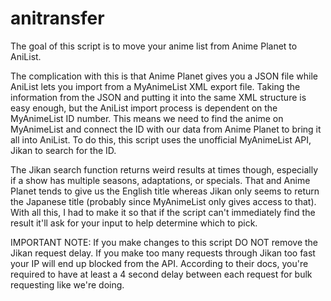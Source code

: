 # anitransfer
The goal of this script is to move your anime list from Anime Planet to AniList.

The complication with this is that Anime Planet gives you a JSON file while AniList lets you import from a MyAnimeList XML export file. Taking the information from the JSON and putting it into the same XML structure is easy enough, but the AniList import process is dependent on the MyAnimeList ID number. This means we need to find the anime on MyAnimeList and connect the ID with our data from Anime Planet to bring it all into AniList. To do this, this script uses the unofficial MyAnimeList API, Jikan to search for the ID.

The Jikan search function returns weird results at times though, especially if a show has multiple seasons, adaptations, or specials. That and Anime Planet tends to give us the English title whereas Jikan only seems to return the Japanese title (probably since MyAnimeList only gives access to that). With all this, I had to make it so that if the script can't immediately find the result it'll ask for your input to help determine which to pick.

IMPORTANT NOTE: If you make changes to this script DO NOT remove the Jikan request delay. If you make too many requests through Jikan too fast your IP will end up blocked from the API. According to their docs, you're required to have at least a 4 second delay between each request for bulk requesting like we're doing.